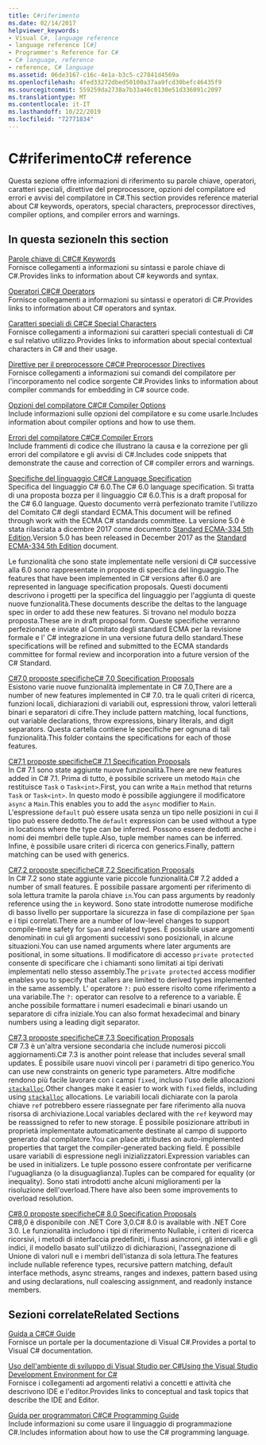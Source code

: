 ```yaml
---
title: C#riferimento
ms.date: 02/14/2017
helpviewer_keywords:
- Visual C#, language reference
- language reference [C#]
- Programmer's Reference for C#
- C# language, reference
- reference, C# language
ms.assetid: 06de3167-c16c-4e1a-b3c5-c27841d4569a
ms.openlocfilehash: 4fed33272dbed50100a37aa9fcd30befc46435f9
ms.sourcegitcommit: 559259da2738a7b33a46c0130e51d336091c2097
ms.translationtype: MT
ms.contentlocale: it-IT
ms.lasthandoff: 10/22/2019
ms.locfileid: "72771834"
---
```

# <a name="c-reference"></a><span data-ttu-id="ea323-102">C#riferimento</span><span class="sxs-lookup"><span data-stu-id="ea323-102">C# reference</span></span>

<span data-ttu-id="ea323-103">Questa sezione offre informazioni di riferimento su parole chiave, operatori, caratteri speciali, direttive del preprocessore, opzioni del compilatore ed errori e avvisi del compilatore in C#.</span><span class="sxs-lookup"><span data-stu-id="ea323-103">This section provides reference material about C# keywords, operators, special characters, preprocessor directives, compiler options, and compiler errors and warnings.</span></span>  
  
## <a name="in-this-section"></a><span data-ttu-id="ea323-104">In questa sezione</span><span class="sxs-lookup"><span data-stu-id="ea323-104">In this section</span></span>

 [<span data-ttu-id="ea323-105">Parole chiave di C#</span><span class="sxs-lookup"><span data-stu-id="ea323-105">C# Keywords</span></span>](./keywords/index.md)  
 <span data-ttu-id="ea323-106">Fornisce collegamenti a informazioni su sintassi e parole chiave di C#.</span><span class="sxs-lookup"><span data-stu-id="ea323-106">Provides links to information about C# keywords and syntax.</span></span>  
  
 [<span data-ttu-id="ea323-107">Operatori C#</span><span class="sxs-lookup"><span data-stu-id="ea323-107">C# Operators</span></span>](./operators/index.md)  
 <span data-ttu-id="ea323-108">Fornisce collegamenti a informazioni su sintassi e operatori di C#.</span><span class="sxs-lookup"><span data-stu-id="ea323-108">Provides links to information about C# operators and syntax.</span></span>  

 [<span data-ttu-id="ea323-109">Caratteri speciali di C#</span><span class="sxs-lookup"><span data-stu-id="ea323-109">C# Special Characters</span></span>](./tokens/index.md)  
 <span data-ttu-id="ea323-110">Fornisce collegamenti a informazioni sui caratteri speciali contestuali di C# e sul relativo utilizzo.</span><span class="sxs-lookup"><span data-stu-id="ea323-110">Provides links to information about special contextual characters in C# and their usage.</span></span>  

 [<span data-ttu-id="ea323-111">Direttive per il preprocessore C#</span><span class="sxs-lookup"><span data-stu-id="ea323-111">C# Preprocessor Directives</span></span>](./preprocessor-directives/index.md)  
 <span data-ttu-id="ea323-112">Fornisce collegamenti a informazioni sui comandi del compilatore per l'incorporamento nel codice sorgente C#.</span><span class="sxs-lookup"><span data-stu-id="ea323-112">Provides links to information about compiler commands for embedding in C# source code.</span></span>  
  
 [<span data-ttu-id="ea323-113">Opzioni del compilatore C#</span><span class="sxs-lookup"><span data-stu-id="ea323-113">C# Compiler Options</span></span>](./compiler-options/index.md)  
 <span data-ttu-id="ea323-114">Include informazioni sulle opzioni del compilatore e su come usarle.</span><span class="sxs-lookup"><span data-stu-id="ea323-114">Includes information about compiler options and how to use them.</span></span>  
  
 [<span data-ttu-id="ea323-115">Errori del compilatore C#</span><span class="sxs-lookup"><span data-stu-id="ea323-115">C# Compiler Errors</span></span>](./compiler-messages/index.md)  
 <span data-ttu-id="ea323-116">Include frammenti di codice che illustrano la causa e la correzione per gli errori del compilatore e gli avvisi di C#.</span><span class="sxs-lookup"><span data-stu-id="ea323-116">Includes code snippets that demonstrate the cause and correction of C# compiler errors and warnings.</span></span>  
  
 [<span data-ttu-id="ea323-117">Specifiche del linguaggio C#</span><span class="sxs-lookup"><span data-stu-id="ea323-117">C# Language Specification</span></span>](../../../_csharplang/spec/introduction.md)  
 <span data-ttu-id="ea323-118">Specifica del linguaggio C# 6.0.</span><span class="sxs-lookup"><span data-stu-id="ea323-118">The C# 6.0 language specification.</span></span> <span data-ttu-id="ea323-119">Si tratta di una proposta bozza per il linguaggio C# 6.0.</span><span class="sxs-lookup"><span data-stu-id="ea323-119">This is a draft proposal for the C# 6.0 language.</span></span> <span data-ttu-id="ea323-120">Questo documento verrà perfezionato tramite l'utilizzo del Comitato C# degli standard ECMA.</span><span class="sxs-lookup"><span data-stu-id="ea323-120">This document will be refined through work with the ECMA C# standards committee.</span></span> <span data-ttu-id="ea323-121">La versione 5.0 è stata rilasciata a dicembre 2017 come documento [Standard ECMA-334 5th Edition](https://www.ecma-international.org/publications/files/ECMA-ST/ECMA-334.pdf).</span><span class="sxs-lookup"><span data-stu-id="ea323-121">Version 5.0 has been released in December 2017 as the [Standard ECMA-334 5th Edition](https://www.ecma-international.org/publications/files/ECMA-ST/ECMA-334.pdf) document.</span></span>

<span data-ttu-id="ea323-122">Le funzionalità che sono state implementate nelle versioni di C# successive alla 6.0 sono rappresentate in proposte di specifica del linguaggio.</span><span class="sxs-lookup"><span data-stu-id="ea323-122">The features that have been implemented in C# versions after 6.0 are represented in language specification proposals.</span></span> <span data-ttu-id="ea323-123">Questi documenti descrivono i progetti per la specifica del linguaggio per l'aggiunta di queste nuove funzionalità.</span><span class="sxs-lookup"><span data-stu-id="ea323-123">These documents describe the deltas to the language spec in order to add these new features.</span></span> <span data-ttu-id="ea323-124">Si trovano nel modulo bozza proposta.</span><span class="sxs-lookup"><span data-stu-id="ea323-124">These are in draft proposal form.</span></span> <span data-ttu-id="ea323-125">Queste specifiche verranno perfezionate e inviate al Comitato degli standard ECMA per la revisione formale e l' C# integrazione in una versione futura dello standard.</span><span class="sxs-lookup"><span data-stu-id="ea323-125">These specifications will be refined and submitted to the ECMA standards committee for formal review and incorporation into a future version of the C# Standard.</span></span>

 [<span data-ttu-id="ea323-126">C#7,0 proposte specifiche</span><span class="sxs-lookup"><span data-stu-id="ea323-126">C# 7.0 Specification Proposals</span></span>](../../../_csharplang/proposals/csharp-7.0/pattern-matching.md)  
 <span data-ttu-id="ea323-127">Esistono varie nuove funzionalità implementate in C# 7.0,</span><span class="sxs-lookup"><span data-stu-id="ea323-127">There are a number of new features implemented in C# 7.0.</span></span> <span data-ttu-id="ea323-128">tra le quali criteri di ricerca, funzioni locali, dichiarazioni di variabili out, espressioni throw, valori letterali binari e separatori di cifre.</span><span class="sxs-lookup"><span data-stu-id="ea323-128">They include pattern matching, local functions, out variable declarations, throw expressions, binary literals, and digit separators.</span></span> <span data-ttu-id="ea323-129">Questa cartella contiene le specifiche per ognuna di tali funzionalità.</span><span class="sxs-lookup"><span data-stu-id="ea323-129">This folder contains the specifications for each of those features.</span></span>
  
 [<span data-ttu-id="ea323-130">C#7,1 proposte specifiche</span><span class="sxs-lookup"><span data-stu-id="ea323-130">C# 7.1 Specification Proposals</span></span>](../../../_csharplang/proposals/csharp-7.1/async-main.md)  
 <span data-ttu-id="ea323-131">In C# 7.1 sono state aggiunte nuove funzionalità.</span><span class="sxs-lookup"><span data-stu-id="ea323-131">There are new features added in C# 7.1.</span></span> <span data-ttu-id="ea323-132">Prima di tutto, è possibile scrivere un metodo `Main` che restituisce `Task` o `Task<int>`.</span><span class="sxs-lookup"><span data-stu-id="ea323-132">First, you can write a `Main` method that returns `Task` or `Task<int>`.</span></span> <span data-ttu-id="ea323-133">In questo modo è possibile aggiungere il modificatore `async` a `Main`.</span><span class="sxs-lookup"><span data-stu-id="ea323-133">This enables you to add the `async` modifier to `Main`.</span></span> <span data-ttu-id="ea323-134">L'espressione `default` può essere usata senza un tipo nelle posizioni in cui il tipo può essere dedotto.</span><span class="sxs-lookup"><span data-stu-id="ea323-134">The `default` expression can be used without a type in locations where the type can be inferred.</span></span> <span data-ttu-id="ea323-135">Possono essere dedotti anche i nomi dei membri delle tuple.</span><span class="sxs-lookup"><span data-stu-id="ea323-135">Also, tuple member names can be inferred.</span></span> <span data-ttu-id="ea323-136">Infine, è possibile usare criteri di ricerca con generics.</span><span class="sxs-lookup"><span data-stu-id="ea323-136">Finally, pattern matching can be used with generics.</span></span>

 [<span data-ttu-id="ea323-137">C#7,2 proposte specifiche</span><span class="sxs-lookup"><span data-stu-id="ea323-137">C# 7.2 Specification Proposals</span></span>](../../../_csharplang/proposals/csharp-7.2/readonly-ref.md)  
 <span data-ttu-id="ea323-138">In C# 7.2 sono state aggiunte varie piccole funzionalità.</span><span class="sxs-lookup"><span data-stu-id="ea323-138">C# 7.2 added a number of small features.</span></span> <span data-ttu-id="ea323-139">È possibile passare argomenti per riferimento di sola lettura tramite la parola chiave `in`.</span><span class="sxs-lookup"><span data-stu-id="ea323-139">You can pass arguments by readonly reference using the `in` keyword.</span></span> <span data-ttu-id="ea323-140">Sono state introdotte numerose modifiche di basso livello per supportare la sicurezza in fase di compilazione per `Span` e i tipi correlati.</span><span class="sxs-lookup"><span data-stu-id="ea323-140">There are a number of low-level changes to support compile-time safety for `Span` and related types.</span></span> <span data-ttu-id="ea323-141">È possibile usare argomenti denominati in cui gli argomenti successivi sono posizionali, in alcune situazioni.</span><span class="sxs-lookup"><span data-stu-id="ea323-141">You can use named arguments where later arguments are positional, in some situations.</span></span> <span data-ttu-id="ea323-142">Il modificatore di accesso `private protected` consente di specificare che i chiamanti sono limitati ai tipi derivati implementati nello stesso assembly.</span><span class="sxs-lookup"><span data-stu-id="ea323-142">The `private protected` access modifier enables you to specify that callers are limited to derived types implemented in the same assembly.</span></span> <span data-ttu-id="ea323-143">L' operatore `?:` può essere risolto come riferimento a una variabile.</span><span class="sxs-lookup"><span data-stu-id="ea323-143">The `?:` operator can resolve to a reference to a variable.</span></span> <span data-ttu-id="ea323-144">È anche possibile formattare i numeri esadecimali e binari usando un separatore di cifra iniziale.</span><span class="sxs-lookup"><span data-stu-id="ea323-144">You can also format hexadecimal and binary numbers using a leading digit separator.</span></span>

 [<span data-ttu-id="ea323-145">C#7,3 proposte specifiche</span><span class="sxs-lookup"><span data-stu-id="ea323-145">C# 7.3 Specification Proposals</span></span>](../../../_csharplang/proposals/csharp-7.3/blittable.md)  
 <span data-ttu-id="ea323-146">C# 7.3 è un'altra versione secondaria che include numerosi piccoli aggiornamenti.</span><span class="sxs-lookup"><span data-stu-id="ea323-146">C# 7.3 is another point release that includes several small updates.</span></span> <span data-ttu-id="ea323-147">È possibile usare nuovi vincoli per i parametri di tipo generico.</span><span class="sxs-lookup"><span data-stu-id="ea323-147">You can use new constraints on generic type parameters.</span></span> <span data-ttu-id="ea323-148">Altre modifiche rendono più facile lavorare con i campi `fixed`, incluso l'uso delle allocazioni [`stackalloc`](./operators/stackalloc.md).</span><span class="sxs-lookup"><span data-stu-id="ea323-148">Other changes make it easier to work with `fixed` fields, including using [`stackalloc`](./operators/stackalloc.md) allocations.</span></span> <span data-ttu-id="ea323-149">Le variabili locali dichiarate con la parola chiave `ref` potrebbero essere riassegnate per fare riferimento alla nuova risorsa di archiviazione.</span><span class="sxs-lookup"><span data-stu-id="ea323-149">Local variables declared with the `ref` keyword may be reasssigned to refer to new storage.</span></span> <span data-ttu-id="ea323-150">È possibile posizionare attributi in proprietà implementate automaticamente destinate al campo di supporto generato dal compilatore.</span><span class="sxs-lookup"><span data-stu-id="ea323-150">You can place attributes on auto-implemented properties that target the compiler-generated backing field.</span></span> <span data-ttu-id="ea323-151">È possibile usare variabili di espressione negli inizializzatori.</span><span class="sxs-lookup"><span data-stu-id="ea323-151">Expression variables can be used in initializers.</span></span> <span data-ttu-id="ea323-152">Le tuple possono essere confrontate per verificarne l'uguaglianza (o la disuguaglianza).</span><span class="sxs-lookup"><span data-stu-id="ea323-152">Tuples can be compared for equality (or inequality).</span></span> <span data-ttu-id="ea323-153">Sono stati introdotti anche alcuni miglioramenti per la risoluzione dell'overload.</span><span class="sxs-lookup"><span data-stu-id="ea323-153">There have also been some improvements to overload resolution.</span></span>
  
 [<span data-ttu-id="ea323-154">C#8,0 proposte specifiche</span><span class="sxs-lookup"><span data-stu-id="ea323-154">C# 8.0 Specification Proposals</span></span>](../../../_csharplang/proposals/csharp-8.0/nullable-reference-types.md)  
 <span data-ttu-id="ea323-155">C#8,0 è disponibile con .NET Core 3,0.</span><span class="sxs-lookup"><span data-stu-id="ea323-155">C# 8.0 is available with .NET Core 3.0.</span></span> <span data-ttu-id="ea323-156">Le funzionalità includono i tipi di riferimento Nullable, i criteri di ricerca ricorsivi, i metodi di interfaccia predefiniti, i flussi asincroni, gli intervalli e gli indici, il modello basato sull'utilizzo di dichiarazioni, l'assegnazione di Unione di valori null e i membri dell'istanza di sola lettura.</span><span class="sxs-lookup"><span data-stu-id="ea323-156">The features include nullable reference types, recursive pattern matching, default interface methods, async streams, ranges and indexes, pattern based using and using declarations, null coalescing assignment, and readonly instance members.</span></span>
  
## <a name="related-sections"></a><span data-ttu-id="ea323-157">Sezioni correlate</span><span class="sxs-lookup"><span data-stu-id="ea323-157">Related Sections</span></span>  

 [<span data-ttu-id="ea323-158">Guida a C#</span><span class="sxs-lookup"><span data-stu-id="ea323-158">C# Guide</span></span>](../index.md)  
 <span data-ttu-id="ea323-159">Fornisce un portale per la documentazione di Visual C#.</span><span class="sxs-lookup"><span data-stu-id="ea323-159">Provides a portal to Visual C# documentation.</span></span>  
  
 [<span data-ttu-id="ea323-160">Uso dell'ambiente di sviluppo di Visual Studio per C#</span><span class="sxs-lookup"><span data-stu-id="ea323-160">Using the Visual Studio Development Environment for C#</span></span>](/visualstudio/get-started/csharp)  
 <span data-ttu-id="ea323-161">Fornisce i collegamenti ad argomenti relativi a concetti e attività che descrivono IDE e l'editor.</span><span class="sxs-lookup"><span data-stu-id="ea323-161">Provides links to conceptual and task topics that describe the IDE and Editor.</span></span>  
  
 [<span data-ttu-id="ea323-162">Guida per programmatori C#</span><span class="sxs-lookup"><span data-stu-id="ea323-162">C# Programming Guide</span></span>](../programming-guide/index.md)  
 <span data-ttu-id="ea323-163">Include informazioni su come usare il linguaggio di programmazione C#.</span><span class="sxs-lookup"><span data-stu-id="ea323-163">Includes information about how to use the C# programming language.</span></span>
